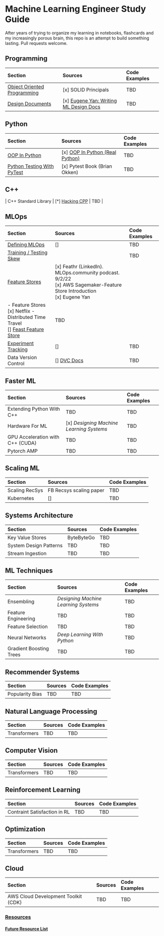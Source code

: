 # Machine Learning Engineer Study Guide
After years of trying to organize my learning in notebooks, flashcards and my increasingly porous brain, this repo is an attempt to build something lasting. Pull requests welcome. 

## Programming
| Section | Sources | Code Examples |
| :---- | :---- | :---- |
| [Object Oriented Programming](Programming/Object-Oriented-Programming.md) | [x] SOLID Principals | TBD |
| [Design Documents](Programming/Design-Documents.md) | [x] [Eugene Yan: Writing ML Design Docs](https://eugeneyan.com/writing/ml-design-docs/)| TBD | 

## Python
| Section | Sources | Code Examples |
| :---- | :---- | :---- |
| [OOP In Python](Python/OOP-In-Python.md) | [x] [OOP In Python (Real Python)](https://realpython.com/python3-object-oriented-programming/) | TBD | 
| [Python Testing With PyTest](Python/Python-Testing-With-Pytest.md) | [x] Pytest Book (Brian Okken)  | TBD | 

## C++
| C++ Standard Library | [*] [Hacking CPP](https://hackingcpp.com/cpp/std/algorithms/intro.html) | TBD | 

## MLOps
| Section | Sources | Code Examples |
| :---- | :---- | :---- |
| [Defining MLOps](MLOps/Defining-MLOps.md) | [] | TBD | 
| [Training / Testing Skew](MLOps/Training-Testing-Skew.md) |  | TBD | 
| [Feature Stores](MLOps/Feature-Stores.md) | [x] Feathr (LinkedIn). MLOps.community podcast. 9/2/22 <br/> [x] AWS Sagemaker-Feature Store Introduction <br> [x] Eugene Yan 
- Feature Stores <br/> [x] Netflix - Distributed Time Travel <br/> [] [Feast Feature Store](https://docs.feast.dev/) | TBD | 
| [Experiment Tracking](MLOps/Experiment-Tracking.md) | [] | TBD|
| Data Version Control | [] [DVC Docs](https://dvc.org/) | TBD | 

## Faster ML
| Section | Sources | Code Examples | 
| :---- | :---- | :---- |
| Extending Python With C++ | TBD | TBD | 
| Hardware For ML | [x] *Designing Machine Learning Systems* | TBD |
| GPU Acceleration with C++ (CUDA) | TBD | TBD|
| Pytorch AMP | TBD |TBD | 

## Scaling ML 
| Section | Sources | Code Examples | 
| :---- | :---- | :---- |
| Scaling RecSys | FB Recsys scaling paper | TBD | 
| Kubernetes | [] | TBD| 

## Systems Architecture
| Section | Sources | Code Examples |
| :---- | :---- | :---- |
| Key Value Stores | ByteByteGo | TBD | 
| System Design Patterns | TBD | TBD | 
| Stream Ingestion | TBD | TBD | 

## ML Techniques 
| Section | Sources | Code Examples |
| :---- | :---- | :---- |
| Ensembling | *Designing Machine Learning Systems* | TBD | 
| Feature Engineering | TBD | TBD |
| Feature Selection  | TBD | TBD | 
| Neural Networks | *Deep Learning With Python* | TBD |   
| Gradient Boosting Trees | TBD | TBD | 

## Recommender Systems
| Section | Sources | Code Examples |
| :---- | :---- | :---- |
| Popularity Bias | TBD | TBD | 

## Natural Language Processing
| Section | Sources | Code Examples |
| :---- | :---- | :---- |
| Transformers | TBD | TBD | 

## Computer Vision
| Section | Sources | Code Examples |
| :---- | :---- | :---- |
| Transformers | TBD | TBD | 

## Reinforcement Learning
| Section | Sources | Code Examples |
| :---- | :---- | :---- |
| Contraint Satisfaction in RL | TBD | TBD | 

## Optimization 
| Section | Sources | Code Examples |
| :---- | :---- | :---- |
| Transformers | TBD | TBD | 

## Cloud
| Section | Sources | Code Examples |
| :---- | :---- | :---- |
| AWS Cloud Development Toolkit (CDK) | TBD | TBD | 

### [Resources](/Resources)

#### [Future Resource List](Resources_Queue.md)



